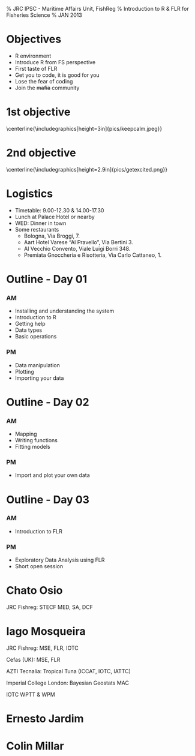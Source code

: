 % JRC IPSC -  Maritime Affairs Unit, FishReg
% Introduction to R & FLR for Fisheries Science
% JAN 2013


# Objectives #

* R environment
* Introduce R from FS perspective
* First taste of FLR
* Get you to code, it is good for you
* Lose the fear of coding
* Join the ~~mafia~~ community

# 1st objective #

\centerline{\includegraphics[height=3in]{pics/keepcalm.jpeg}}

# 2nd objective #

\centerline{\includegraphics[height=2.9in]{pics/getexcited.png}}


# Logistics #

* Timetable: 9.00-12.30 & 14.00-17.30
* Lunch at Palace Hotel or nearby
* WED: Dinner in town
* Some restaurants
    * Bologna, Via Broggi, 7.
    * Aart Hotel Varese “Al Pravello”, Via Bertini 3.
    * Al Vecchio Convento, Viale Luigi Borri 348.
    * Premiata Gnoccheria e Risotteria, Via Carlo Cattaneo, 1.

# Outline - Day 01 #
### AM ###
* Installing and understanding the system
* Introduction to R
* Getting help
* Data types
* Basic operations

### PM ###
* Data manipulation
* Plotting
* Importing your data

# Outline - Day 02 #

### AM ###
* Mapping
* Writing functions
* Fitting models

### PM ###
* Import and plot your own data

# Outline - Day 03 #

### AM ###
* Introduction to FLR

### PM ###
* Exploratory Data Analysis using FLR
* Short open session

# Chato Osio #
JRC Fishreg: STECF MED, SA, DCF

# Iago Mosqueira
JRC Fishreg: MSE, FLR, IOTC

Cefas (UK): MSE, FLR

AZTI Tecnalia: Tropical Tuna (ICCAT, IOTC, IATTC)

Imperial College London: Bayesian Geostats MAC

IOTC WPTT & WPM

# Ernesto Jardim

# Colin Millar
